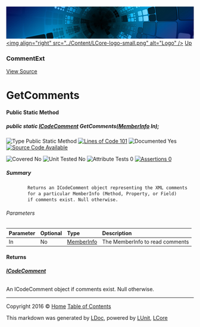 ![](../Content/LCore-banner-small.png "")
[&lt;img align=&quot;right&quot; src=&quot;../Content/LCore-logo-small.png&quot; alt=&quot;Logo&quot; /&gt;](../../README.md)
[Up](CommentExt.md)

### CommentExt
[View Source](../Extensions/Language/CommentExt.cs)

# GetComments

#### Public Static Method

##### public static <strong><a href="ICodeComment.md" alt="">ICodeComment</a></strong> GetComments(<a href="https://msdn.microsoft.com/en-us/library/system.reflection.memberinfo.aspx" alt="">MemberInfo</a> In);

![Type Public Static Method](http://b.repl.ca/v1/Type-Public%20Static%20Method-Blue.png "") [![Lines of Code 101](http://b.repl.ca/v1/Lines%20of%20Code-101-blue.png "")](../Extensions/Language/CommentExt.cs#L35)    ![Documented Yes](http://b.repl.ca/v1/Documented-Yes-brightgreen.png "") [![Source Code Available](http://b.repl.ca/v1/Source%20Code-Available-brightgreen.png "")](../Extensions/Language/CommentExt.cs#L35)

![Covered No](http://b.repl.ca/v1/Covered-No-red.png "") ![Unit Tested No](http://b.repl.ca/v1/Unit%20Tested-No-lightgrey.png "") ![Attribute Tests 0](http://b.repl.ca/v1/Attribute%20Tests-0-lightgrey.png "") [![Assertions 0](http://b.repl.ca/v1/Assertions-0-lightgrey.png "")](../Extensions/Language/CommentExt.cs)

##### Summary

            Returns an ICodeComment object representing the XML comments
            for a particular MemberInfo (Method, Property, or Field)
            if comments exist. Null otherwise.
            

###### Parameters

Parameter | Optional | Type | Description
:---  | :---  | :---  | :--- 
In | No | [MemberInfo](https://msdn.microsoft.com/en-us/library/system.reflection.memberinfo.aspx) | The MemberInfo to read comments


#### Returns

###### **[ICodeComment](ICodeComment.md)**
An ICodeComment object if comments exist. Null otherwise.



---

Copyright 2016 &copy; [Home](../../README.md) [Table of Contents](../../TableOfContents.md)

This markdown was generated by [LDoc](https://github.com/CodeSingularity/LDoc), powered by [LUnit](https://github.com/CodeSingularity/LUnit), [LCore](https://github.com/CodeSingularity/LCore)
